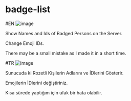 # badge-list

#EN ![image](https://user-images.githubusercontent.com/73755282/155272840-d65c1600-0b53-4ce3-b767-40f6e99e007d.png)

Show Names and Ids of Badged Persons on the Server.

Change Emoji IDs.

There may be a small mistake as I made it in a short time.

#TR ![image](https://user-images.githubusercontent.com/73755282/155272985-4a5fb086-16e6-48cb-b94b-a9af0303a145.png)

Sunucuda ki Rozetli Kişilerin Adlarını ve İDlerini Gösterir.

Emojilerin İDlerini değiştiriniz.

Kısa sürede yaptığım için ufak bir hata olabilir.
